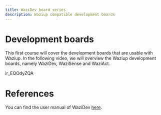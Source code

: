 ```yaml
---
title: WaziDev board series 
description: Waziup compatible development boards
---
```


Development boards
==================

This first course will cover the development boards that are usable with Waziup.
In the following video, we will overview the Waziup development boards, namely WaziDev, WaziSense and WaziAct.

<youtube>ir_EQOdyZQA</youtube>

References
==========

You can find the user manual of WaziDev [here](https://www.waziup.io/documentation/wazidev/).
